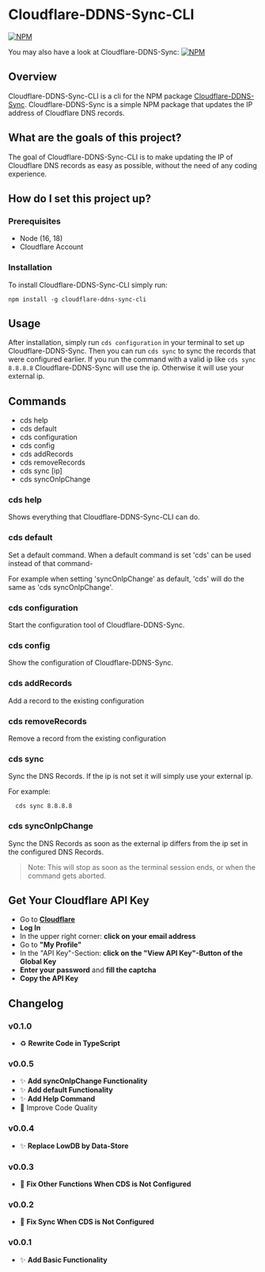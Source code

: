# Cloudflare-DDNS-Sync-CLI

[![NPM](https://nodei.co/npm/cloudflare-ddns-sync-cli.png)](https://nodei.co/npm/cloudflare-ddns-sync-cli/)

You may also have a look at Cloudflare-DDNS-Sync:
[![NPM](https://nodei.co/npm/cloudflare-ddns-sync.png)](https://nodei.co/npm/cloudflare-ddns-sync/)

## Overview

Cloudflare-DDNS-Sync-CLI is a cli for the NPM package [Cloudflare-DDNS-Sync](https://www.npmjs.com/package/cloudflare-ddns-sync).
Cloudflare-DDNS-Sync is a simple NPM package that updates the IP address of
Cloudflare DNS records.

## What are the goals of this project?

The goal of Cloudflare-DDNS-Sync-CLI is to make updating the IP of Cloudflare DNS
records as easy as possible, without the need of any coding experience.

## How do I set this project up?

### Prerequisites

- Node (16, 18)
- Cloudflare Account

### Installation

To install Cloudflare-DDNS-Sync-CLI simply run:

```
npm install -g cloudflare-ddns-sync-cli
```

## Usage

After installation, simply run `cds configuration` in your terminal to set up Cloudflare-DDNS-Sync.
Then you can run `cds sync` to sync the records that were configured earlier.
If you run the command with a valid ip like `cds sync 8.8.8.8` Cloudflare-DDNS-Sync will use the ip. Otherwise it will use your external ip.

## Commands

- cds help
- cds default
- cds configuration
- cds config
- cds addRecords
- cds removeRecords
- cds sync [ip]
- cds syncOnIpChange

### cds help

Shows everything that Cloudflare-DDNS-Sync-CLI can do.

### cds default

Set a default command. When a default command is set 'cds' can be used instead of that command-

For example when setting 'syncOnIpChange' as default, 'cds' will do the same as 'cds syncOnIpChange'.

### cds configuration

Start the configuration tool of Cloudflare-DDNS-Sync.

### cds config

Show the configuration of Cloudflare-DDNS-Sync.

### cds addRecords

Add a record to the existing configuration

### cds removeRecords

Remove a record from the existing configuration

### cds sync <ip>

Sync the DNS Records. If the ip is not set it will simply use your external ip.

For example:

```
  cds sync 8.8.8.8
```

### cds syncOnIpChange

Sync the DNS Records as soon as the external ip differs from the ip set in the configured DNS Records.

> Note: This will stop as soon as the terminal session ends, or when the command gets aborted.

## Get Your Cloudflare API Key

- Go to **[Cloudflare](https://www.cloudflare.com)**
- **Log In**
- In the upper right corner: **click on your email address**
- Go to **"My Profile"**
- In the "API Key"-Section: **click on the "View API Key"-Button of the Global Key**
- **Enter your password** and **fill the captcha**
- **Copy the API Key**

## Changelog

### v0.1.0

- ♻️ **Rewrite Code in TypeScript**

### v0.0.5

- ✨ **Add syncOnIpChange Functionality**
- ✨ **Add default Functionality**
- ✨ **Add Help Command**
- 💄 Improve Code Quality

### v0.0.4

- ✨ **Replace LowDB by Data-Store**

### v0.0.3

- 🐛 **Fix Other Functions When CDS is Not Configured**

### v0.0.2

- 🐛 **Fix Sync When CDS is Not Configured**

### v0.0.1

- ✨ **Add Basic Functionality**
